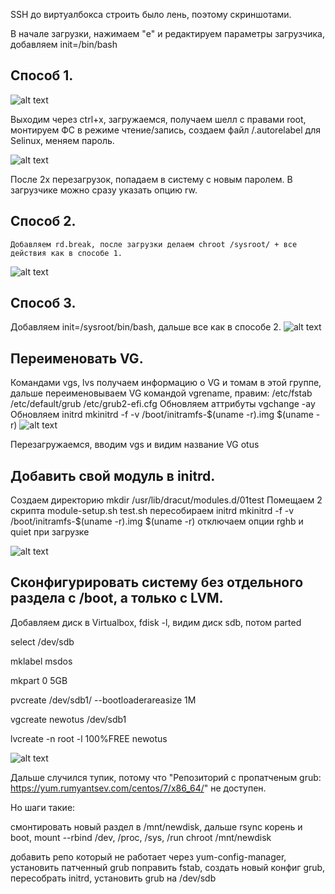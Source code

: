 SSH до виртуалбокса строить было лень, поэтому скриншотами.

В начале загрузки, нажимаем "e" и редактируем параметры загрузчика, добавляем init=/bin/bash


## Способ 1.


![alt text](https://github.com/Systimax22/Otus_HW/blob/main/Lession7/img/1.png "Редактирование")

Выходим через ctrl+x, загружаемся, получаем шелл с правами root, монтируем ФС в режиме чтение/запись, создаем файл /.autorelabel для Selinux, меняем пароль.

![alt text](https://github.com/Systimax22/Otus_HW/blob/main/Lession7/img/2.png "Смена пароля")

После 2х перезагрузок, попадаем в систему с новым паролем.
В загрузчике можно сразу указать опцию rw.

## Способ 2.

    Добавляем rd.break, после загрузки делаем chroot /sysroot/ + все действия как в способе 1.

![alt text](https://github.com/Systimax22/Otus_HW/blob/main/Lession7/img/3.png "Смена пароля rd.break")

## Способ 3.

Добавляем init=/sysroot/bin/bash, дальше все как в способе 2.
![alt text](https://github.com/Systimax22/Otus_HW/blob/main/Lession7/img/4.png "Смена пароля sysroot")


## Переименовать VG.
Командами vgs, lvs получаем информацию о VG и томам в этой группе, дальше переименовываем VG командой vgrename, правим:
/etc/fstab
/etc/default/grub
/etc/grub2-efi.cfg
Обновляем аттрибуты vgchange -ay
Обновляем initrd 
mkinitrd -f -v /boot/initramfs-$(uname -r).img $(uname -r)
![alt text](https://github.com/Systimax22/Otus_HW/blob/main/Lession7/img/5.png "Переименование VG")

Перезагружаемся, вводим vgs и видим название VG otus

## Добавить свой модуль в initrd.
Создаем директорию mkdir /usr/lib/dracut/modules.d/01test
Помещаем 2 скрипта 
module-setup.sh
test.sh
пересобираем initrd
mkinitrd -f -v /boot/initramfs-$(uname -r).img $(uname -r)
отключаем опции rghb и quiet при загрузке

![alt text](https://github.com/Systimax22/Otus_HW/blob/main/Lession7/img/7.png "модуль")


## Сконфигурировать систему без отдельного раздела с /boot, а только с LVM.

Добавляем диск в Virtualbox, fdisk -l, видим диск sdb, потом
parted

select /dev/sdb

mklabel msdos

mkpart 0 5GB

pvcreate /dev/sdb1/ --bootloaderareasize 1M

vgcreate newotus /dev/sdb1

lvcreate -n root -l 100%FREE newotus


![alt text](https://github.com/Systimax22/Otus_HW/blob/main/Lession7/img/8.png "grub")

Дальше случился тупик, потому что "Репозиторий с пропатченым grub: https://yum.rumyantsev.com/centos/7/x86_64/"
не доступен.

Но шаги такие:

смонтировать новый раздел в /mnt/newdisk, дальше rsync корень и boot, mount --rbind /dev, /proc, /sys, /run
chroot /mnt/newdisk

добавить репо который не работает через yum-config-manager, установить патченный grub
поправить fstab, создать новый конфиг grub, пересобрать initrd, установить grub на /dev/sdb




